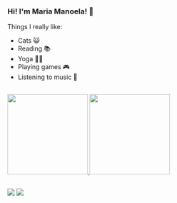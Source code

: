 ### Hi! I'm Maria Manoela! 🌼

Things I really like: 

- Cats 😺
- Reading 📚 
- Yoga 🧘‍♀️
- Playing games 🎮
- Listening to music 🎵

##

<div style="display: inline_block">
  <a href="https://github.com/MariaManoela">
  <img height="180em" src="https://github-readme-stats.vercel.app/api?username=MariaManoela&show_icons=true&theme=cobalt&include_all_commits=true&count_private=true"/>
  <img height="180em" src="https://github-readme-stats.vercel.app/api/top-langs/?username=MariaManoela&layout=compact&langs_count=7&theme=cobalt"/>
</div>
  
##
  
<div> 
  <a href="https://instagram.com/manuu_mvc" target="_blank"><img src="https://img.shields.io/badge/-Instagram-%23E4405F?style=for-the-badge&logo=instagram&logoColor=white" target="_blank"></a>
  <a href="https://www.linkedin.com/in/maria-manoela-cunha-a902001b2/" target="_blank"><img src="https://img.shields.io/badge/-LinkedIn-%230077B5?style=for-the-badge&logo=linkedin&logoColor=white" target="_blank"></a> 
</div>
